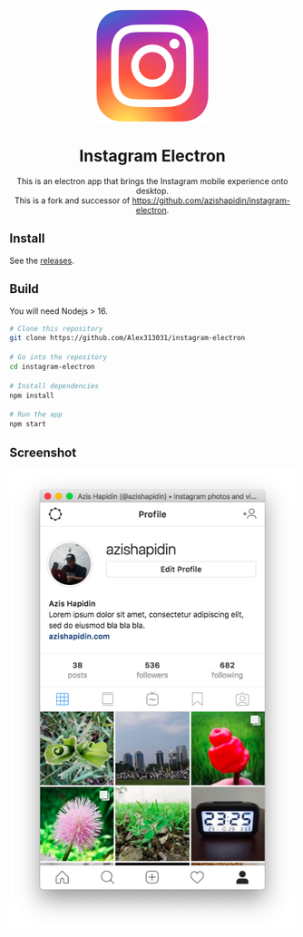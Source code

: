 <p align="center">
  <img src="https://raw.githubusercontent.com/Alex313031/instagram-electron/master/Logo.svg" width="200">
</p>

<div align="center">
  <h1>Instagram Electron</h1>
  This is an electron app that brings the Instagram mobile experience onto desktop.
  <br/>
  This is a fork and successor of <a target="_blank" rel="noopener" href="https://github.com/azishapidin/instagram-electron">https://github.com/azishapidin/instagram-electron</a>.
</div>

## Install
See the [releases](https://github.com/Alex313031/instagram-electron/releases).

## Build
You will need Nodejs > 16.

```bash
# Clone this repository
git clone https://github.com/Alex313031/instagram-electron

# Go into the repository
cd instagram-electron

# Install dependencies
npm install

# Run the app
npm start
```

## Screenshot

<div style="text-align: center;">
<img src="assets/screenshot.png">
</div>
